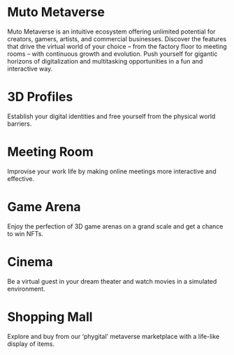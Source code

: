 # Muto Metaverse

Muto Metaverse is an intuitive ecosystem offering unlimited potential for creators, gamers, artists, and commercial businesses. Discover the features that drive the virtual world of your choice – from the factory floor to meeting rooms – with continuous growth and evolution. Push yourself for gigantic horizons of digitalization and multitasking opportunities in a fun and interactive way.

# 3D Profiles

Establish your digital identities and free yourself from the physical world barriers. 

# Meeting Room 

Improvise your work life by making online meetings more interactive and effective. 

# Game Arena

Enjoy the perfection of 3D game arenas on a grand scale and get a chance to win NFTs.

# Cinema

Be a virtual guest in your dream theater and watch movies in a simulated environment.

# Shopping Mall

Explore and buy from our ‘phygital’ metaverse marketplace with a life-like display of items. 

